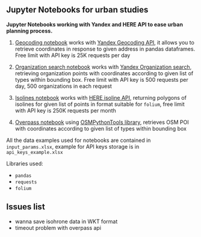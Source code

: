 ## Jupyter Notebooks for urban studies

**Jupyter Notebooks working with Yandex and HERE API to ease urban planning process.**

1. [Geocoding notebook](https://github.com/skaryaeva/urban_studies_notebooks/blob/master/geocoding_api.ipynb) works with [Yandex Geocoding API](https://tech.yandex.ru/maps/geocoder/doc/desc/concepts/about-docpage/), it allows you to retrieve coordinates in response to given address in pandas dataframes. Free limit with API key is 25K requests per day

2. [Organization search notebook](https://github.com/skaryaeva/urban_studies_notebooks/blob/master/yandex_organization_api.ipynb) works with [Yandex Organization search](https://tech.yandex.ru/maps/geosearch/doc/concepts/request-docpage/), retrieving organization points with coordinates according to given list of types within bounding box. Free limit with API key is 500 requests per day, 500 organizations in each request

3. [Isolines notebook](https://github.com/skaryaeva/urban_studies_notebooks/blob/master/isohrones_api.ipynb) works with [HERE isoline API](https://developer.here.com/documentation/routing/dev_guide/topics/resource-calculate-isoline.html), returning polygons of isolines for given list of points in format suitable for `folium`, free limit with API key is 250K requests per month

4. [Overpass notebook](https://github.com/skaryaeva/urban_studies_notebooks/blob/master/osm_python_tools.ipynb) using [OSMPythonTools library](https://github.com/mocnik-science/osm-python-tools), retrieves OSM POI with coordinates according to given list of types within bounding box

All the data examples used for notebooks are contained in `input_params.xlsx`, example for API keys storage is in `api_keys_example.xlsx`


Libraries used:
- `pandas`
- `requests`
- `folium`


## Issues list
- wanna save isohrone data in WKT format
- timeout problem with overpass api